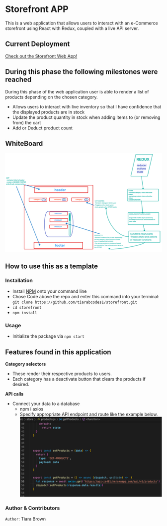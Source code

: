 # Storefront APP

This is a web application that allows users to interact with an e-Commerce storefront using React with Redux, coupled with a live API server.

## Current Deployment

[Check out the Storefront Web App!](https://tiarabcodes1.github.io/storefront/)

## During this phase the following milestones were reached

During this phase of the web application user is able to render a list of products depending on the chosen category.

- Allows users to interact with live inventory so that I have confidence that the displayed products are in stock
- Update the product quantity in stock when adding items to (or removing from) the cart
- Add or Deduct product count

## WhiteBoard

![STOREFRONT.UML](./src/assets/STOREFRONT-UML.png)

## How to use this as a template

### Installation

- Install [NPM](https://www.npmjs.com/) onto your command line
- Chose Code above the repo and enter this command into your terminal:
    `git clone https://github.com/tiarabcodes1/storefront.git`
- `cd storefront`
- `npm install`

### Usage

- Initialize the package via `npm start`

## **Features found in this application**

**Category selectors**

- These render their respective products to users.
- Each category has a deactivate button that clears the products if desired. 

**API calls**

- Connect your data to a database 
    - npm i axios
    - Specify appropriate API endpoint and route like the example below.
![APICALLS-EXAMPLE](./src/assets/API-CALLS.png)


### Author & Contributors

`Author`: Tiara Brown


